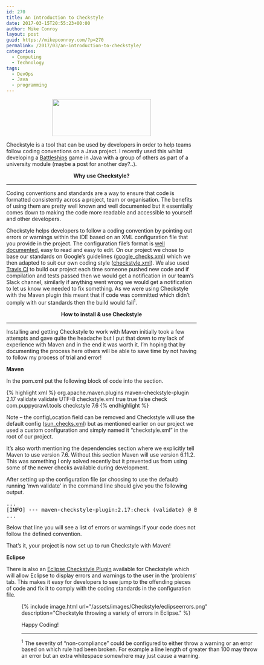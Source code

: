 ```yaml
---
id: 270
title: An Introduction to Checkstyle
date: 2017-03-15T20:55:23+00:00
author: Mike Conroy
layout: post
guid: https://mikepconroy.com/?p=270
permalink: /2017/03/an-introduction-to-checkstyle/
categories:
  - Computing
  - Technology
tags:
  - DevOps
  - Java
  - programming
---
```

<center>
  <a href="http://checkstyle.sourceforge.net/"><img class="alignnone size-full wp-image-273" src="https://mikepconroy.com/wp-content/uploads/2017/03/checkstyle_logo.png" alt="" width="261" height="98" /></a>
</center>


  
Checkstyle is a tool that can be used by developers in order to help teams follow coding conventions on a Java project. I recently used this whilst developing a <a href="https://github.com/mikecon94/Battleships" target="_blank">Battleships</a> game in Java with a group of others as part of a university module (maybe a post for another day?..).

<p style="text-align: center;">
  <strong>Why use Checkstyle?</strong>
</p>

* * *

Coding conventions and standards are a way to ensure that code is formatted consistently across a project, team or organisation. The benefits of using them are pretty well known and well documented but it essentially comes down to making the code more readable and accessible to yourself and other developers.

Checkstyle helps developers to follow a coding convention by pointing out errors or warnings within the IDE based on an XML configuration file that you provide in the project. The configuration file&#8217;s format is <a href="http://checkstyle.sourceforge.net/config_coding.html" target="_blank">well documented</a>, easy to read and easy to edit. On our project we chose to base our standards on Google&#8217;s guidelines (<a href="https://github.com/checkstyle/checkstyle/blob/master/src/main/resources/google_checks.xml" target="_blank">google_checks.xml</a>) which we then adapted to suit our own coding style (<a href="https://github.com/mikecon94/Battleships/blob/master/checkstyle.xml" target="_blank">checkstyle.xml</a>). We also used <a href="https://travis-ci.org/" target="_blank">Travis CI</a> to build our project each time someone pushed new code and if compilation and tests passed then we would get a notification in our team&#8217;s Slack channel, similarly if anything went wrong we would get a notification to let us know we needed to fix something. As we were using Checkstyle with the Maven plugin this meant that if code was committed which didn&#8217;t comply with our standards then the build would fail<sup>1</sup>.

<p style="text-align: center;">
  <strong>How to install & use Checkstyle</strong>
</p>

* * *

Installing and getting Checkstyle to work with Maven initially took a few attempts and gave quite the headache but I put that down to my lack of experience with Maven and in the end it was worth it. I&#8217;m hoping that by documenting the process here others will be able to save time by not having to follow my process of trial and error!

**Maven**

In the pom.xml put the following block of code into the <plugins> section.

{% highlight xml %}
<plugin>
	<groupId>org.apache.maven.plugins</groupId>
	<artifactId>maven-checkstyle-plugin</artifactId>
	<version>2.17</version>
	<executions>
		<execution>
			<id>validate</id>
			<phase>validate</phase>
			<configuration>
				<encoding>UTF-8</encoding>
				<configLocation>checkstyle.xml</configLocation>
				<consoleOutput>true</consoleOutput>
				<failsOnError>true</failsOnError>
				<linkXRef>false</linkXRef>
			</configuration>
			<goals>
				<goal>check</goal>
			</goals>
		</execution>
	</executions>
	<dependencies>
		<dependency>
			<groupId>com.puppycrawl.tools</groupId>
			<artifactId>checkstyle</artifactId>
			<version>7.6</version>
		</dependency>
	</dependencies>
</plugin>
{% endhighlight %}

Note &#8211; the configLocation field can be removed and Checkstyle will use the default config (<a href="http://maven.apache.org/plugins-archives/maven-checkstyle-plugin-2.14/config/sun_checks.html" target="_blank">sun_checks.xml</a>) but as mentioned earlier on our project we used a custom configuration and simply named it &#8220;checkstyle.xml&#8221; in the root of our project.
  
It&#8217;s also worth mentioning the dependencies section where we explicitly tell Maven to use version 7.6. Without this section Maven will use version 6.11.2. This was something I only solved recently but it prevented us from using some of the newer checks available during development.

After setting up the configuration file (or choosing to use the default) running &#8216;mvn validate&#8217; in the command line should give you the following output.

<pre>...
[INFO] --- maven-checkstyle-plugin:2.17:check (validate) @ Battleships ---
...</pre>

Below that line you will see a list of errors or warnings if your code does not follow the defined convention.

That&#8217;s it, your project is now set up to run Checkstyle with Maven!

**Eclipse**

There is also an [Eclipse Checkstyle Plugin](http://eclipse-cs.sourceforge.net) available for Checkstyle which will allow Eclipse to display errors and warnings to the user in the &#8216;problems&#8217; tab. This makes it easy for developers to see jump to the offending pieces of code and fix it to comply with the coding standards in the configuration file.<figure id="attachment_297" style="width: 625px" class="wp-caption aligncenter">

{% include image.html url="/assets/images/Checkstyle/eclipseerrors.png" description="Checkstyle throwing a variety of errors in Eclipse." %}

Happy Coding!

* * *

<sup>1</sup> The severity of &#8220;non-compliance&#8221; could be configured to either throw a warning or an error based on which rule had been broken. For example a line length of greater than 100 may throw an error but an extra whitespace somewhere may just cause a warning.

&nbsp;
